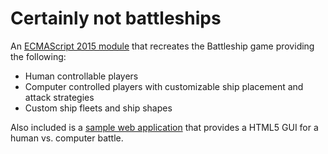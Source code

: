 # Certainly not battleships

An [ECMAScript 2015 module](./module) that recreates the Battleship game providing the following:

- Human controllable players
- Computer controlled players with customizable ship placement and attack strategies
- Custom ship fleets and ship shapes

Also included is a [sample web application](./www) that provides a HTML5 GUI for a human vs. computer battle.
